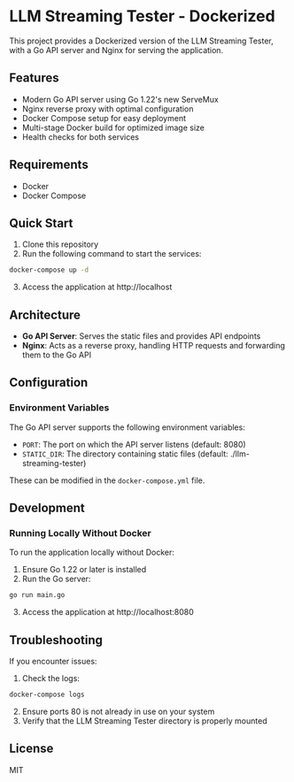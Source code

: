 # LLM Streaming Tester - Dockerized

This project provides a Dockerized version of the LLM Streaming Tester, with a Go API server and Nginx for serving the application.

## Features

- Modern Go API server using Go 1.22's new ServeMux
- Nginx reverse proxy with optimal configuration
- Docker Compose setup for easy deployment
- Multi-stage Docker build for optimized image size
- Health checks for both services

## Requirements

- Docker
- Docker Compose

## Quick Start

1. Clone this repository
2. Run the following command to start the services:

```sh
docker-compose up -d
```

3. Access the application at http://localhost

## Architecture

- **Go API Server**: Serves the static files and provides API endpoints
- **Nginx**: Acts as a reverse proxy, handling HTTP requests and forwarding them to the Go API

## Configuration

### Environment Variables

The Go API server supports the following environment variables:

- `PORT`: The port on which the API server listens (default: 8080)
- `STATIC_DIR`: The directory containing static files (default: ./llm-streaming-tester)

These can be modified in the `docker-compose.yml` file.

## Development

### Running Locally Without Docker

To run the application locally without Docker:

1. Ensure Go 1.22 or later is installed
2. Run the Go server:

```sh
go run main.go
```

3. Access the application at http://localhost:8080

## Troubleshooting

If you encounter issues:

1. Check the logs:

```sh
docker-compose logs
```

2. Ensure ports 80 is not already in use on your system
3. Verify that the LLM Streaming Tester directory is properly mounted

## License

MIT 